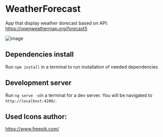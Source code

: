 # WeatherForecast
App that display weather dorecast based on API: https://openweathermap.org/forecast5

![image](https://user-images.githubusercontent.com/60195641/148315630-30974370-e0c8-4156-9ca0-378365a1b850.png)

## Dependencies install

Run `npm install` in a terminal to run installation of needed dependencies

## Development server

Run `ng serve -o`in a terminal for a dev server. You will be navigated to `http://localhost:4200/`. 

## Used Icons author:
https://www.freepik.com/
